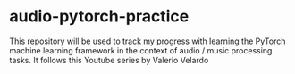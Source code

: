 # audio-pytorch-practice
This repository will be used to track my progress with learning the PyTorch machine learning framework in the context of audio / music processing tasks. It follows this Youtube series by Valerio Velardo
